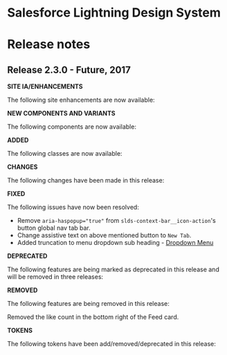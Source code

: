 # Salesforce Lightning Design System
# Release notes

<!-- Release notes authoring guidelines: http://keepachangelog.com/ -->

## Release 2.3.0 - Future, 2017

**SITE IA/ENHANCEMENTS**

The following site enhancements are now available:

**NEW COMPONENTS AND VARIANTS**

The following components are now available:

**ADDED**

The following classes are now available:

**CHANGES**

The following changes have been made in this release:

**FIXED**

The following issues have now been resolved:

- Remove `aria-haspopup="true"` from `slds-context-bar__icon-action`'s button 
  global nav tab bar.
- Change assistive text on above mentioned button to `New Tab`.
- Added truncation to menu dropdown sub heading - [Dropdown Menu](components/menus/#flavor-dropdown-dropdown-menu-header)

**DEPRECATED**

The following features are being marked as deprecated in this release and will be removed in three releases:

**REMOVED**

The following features are being removed in this release:

Removed the like count in the bottom right of the Feed card.

**TOKENS**

The following tokens have been add/removed/deprecated in this release:
